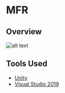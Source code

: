 # MFR

## Overview

![alt text][logo]

[logo]: https://github.com/MattRoumo27/MFR/ReadmeAssets/SampleScene.gif

## Tools Used

* [Unity](https://unity.com/)
* [Visual Studio 2019](https://visualstudio.microsoft.com/vs/)
